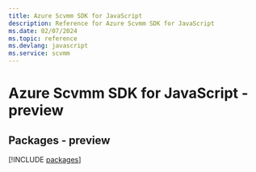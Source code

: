 ```yaml
---
title: Azure Scvmm SDK for JavaScript
description: Reference for Azure Scvmm SDK for JavaScript
ms.date: 02/07/2024
ms.topic: reference
ms.devlang: javascript
ms.service: scvmm
---
```

# Azure Scvmm SDK for JavaScript - preview
## Packages - preview
[!INCLUDE [packages](scvmm-index.md)]